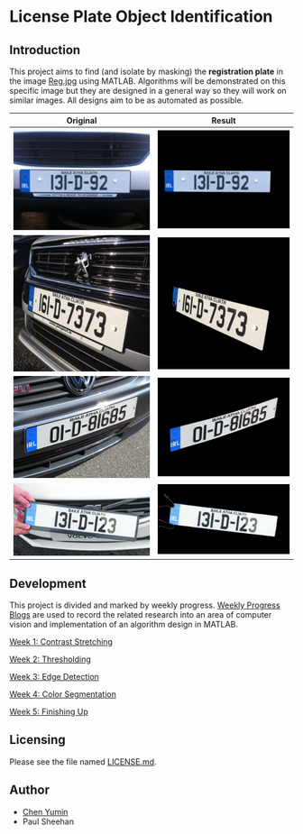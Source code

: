 **License Plate Object Identification**
========================


Introduction
------------------------
This project aims to find (and isolate by masking) the **registration plate** in the image [Reg.jpg](Reg.jpg) using MATLAB. Algorithms will be demonstrated on this specific image but they are designed in a general way so they will work on similar images. All designs aim to be as automated as possible. 

| Original | Result |
| :---: | :---: |
| ![Original](./blogs/img/week5-reg1-original.jpg) | ![Output](./blogs/img/week5-reg1-output.jpg) |
| ![Original](./blogs/img/week5-reg2-original.jpg) | ![Output](./blogs/img/week5-reg2-output.jpg) |
| ![Original](./blogs/img/week5-reg3-original.jpg) | ![Output](./blogs/img/week5-reg3-output.jpg) |
| ![Original](./blogs/img/week5-reg4-original.jpg) | ![Output](./blogs/img/week5-reg4-output.jpg) |


Development
------------------------
This project is divided and marked by weekly progress. [Weekly Progress Blogs](/blogs) are used to record the related research into an area of computer vision and implementation of an algorithm design in MATLAB. 

[Week 1: Contrast Stretching](http://chenyumin.com/p/license-plate-object-detection-1-contrast-stretching)

[Week 2: Thresholding](http://chenyumin.com/p/license-plate-object-detection-2-thresholding)

[Week 3: Edge Detection](http://chenyumin.com/p/license-plate-object-detection-3-edge-detection)

[Week 4: Color Segmentation](http://chenyumin.com/p/license-plate-object-detection-4-color-segmentation)

[Week 5: Finishing Up](http://chenyumin.com/p/license-plate-object-detection-5-finishing-up)


Licensing
------------------------
Please see the file named [LICENSE.md](LICENSE.md).


Author
------------------------
* [Chen Yumin](//www.chenyumin.com)
* Paul Sheehan
